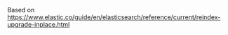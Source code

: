 Based on https://www.elastic.co/guide/en/elasticsearch/reference/current/reindex-upgrade-inplace.html

